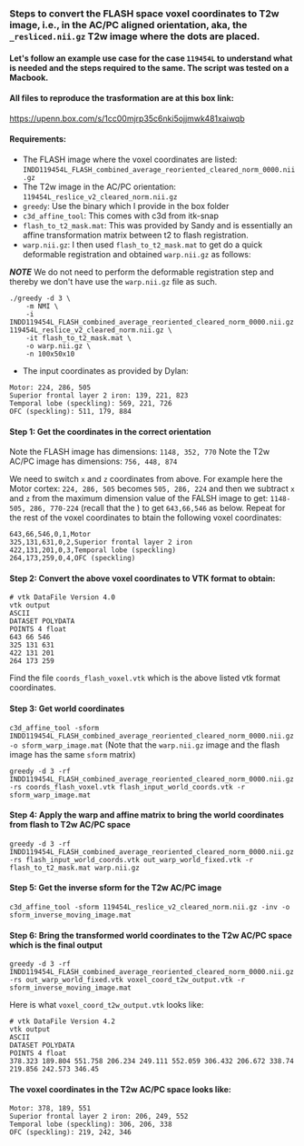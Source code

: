 ### Steps to convert the FLASH space voxel coordinates to T2w image, i.e., in the AC/PC aligned orientation, aka, the `_resliced.nii.gz` T2w image where the dots are placed.


#### Let's follow an example use case for the case `119454L` to understand what is needed and the steps required to the same. The script was tested on a Macbook.
#### All files to reproduce the trasformation are at this box link:
https://upenn.box.com/s/1cc00mjrp35c6nki5ojjmwk481xaiwqb

#### Requirements:
- The FLASH image where the voxel coordinates are listed: `INDD119454L_FLASH_combined_average_reoriented_cleared_norm_0000.nii.gz`
- The T2w image in the AC/PC orientation: `119454L_reslice_v2_cleared_norm.nii.gz`
- `greedy`: Use the binary which I provide in the box folder
- `c3d_affine_tool`: This comes with c3d from itk-snap
- `flash_to_t2_mask.mat`: This was provided by Sandy and is essentially an affine transformation matrix between t2 to flash registration.
- `warp.nii.gz`: I then used `flash_to_t2_mask.mat` to get do a quick deformable registration and obtained `warp.nii.gz` as follows:

***NOTE*** We do not need to perform the deformable registration step and thereby we don't have use the `warp.nii.gz` file as such.

```
./greedy -d 3 \
    -m NMI \
    -i INDD119454L_FLASH_combined_average_reoriented_cleared_norm_0000.nii.gz 119454L_reslice_v2_cleared_norm.nii.gz \
    -it flash_to_t2_mask.mat \
    -o warp.nii.gz \
    -n 100x50x10
```
- The input coordinates as provided by Dylan:
```
Motor: 224, 286, 505
Superior frontal layer 2 iron: 139, 221, 823
Temporal lobe (speckling): 569, 221, 726
OFC (speckling): 511, 179, 884
```

#### Step 1: Get the coordinates in the correct orientation
Note the FLASH image has dimensions: `1148, 352, 770`
Note the T2w AC/PC image has dimensions: `756, 448, 874`

We need to switch `x` and `z` coordinates from above. For example here the Motor cortex:
`224, 286, 505` becomes `505, 286, 224` and then we subtract `x` and `z` from the maximum dimension value of the FALSH image to get:
`1148-505, 286, 770-224` (recall that the ) to get `643,66,546` as below. Repeat for the rest of the voxel coordinates to btain the following voxel coordinates:


```
643,66,546,0,1,Motor
325,131,631,0,2,Superior frontal layer 2 iron
422,131,201,0,3,Temporal lobe (speckling)
264,173,259,0,4,OFC (speckling)
```

#### Step 2: Convert the above voxel coordinates to VTK format to obtain:
```
# vtk DataFile Version 4.0
vtk output
ASCII
DATASET POLYDATA
POINTS 4 float
643 66 546
325 131 631
422 131 201
264 173 259
```
Find the file `coords_flash_voxel.vtk` which is the above listed vtk format coordinates.

#### Step 3: Get world coordinates

```c3d_affine_tool -sform INDD119454L_FLASH_combined_average_reoriented_cleared_norm_0000.nii.gz -o sform_warp_image.mat```
(Note that the `warp.nii.gz` image and the flash image has the same `sform` matrix)

```greedy -d 3 -rf INDD119454L_FLASH_combined_average_reoriented_cleared_norm_0000.nii.gz -rs coords_flash_voxel.vtk flash_input_world_coords.vtk -r sform_warp_image.mat```

#### Step 4: Apply the warp and affine matrix to bring the world coordinates from flash to T2w AC/PC space

```greedy -d 3 -rf INDD119454L_FLASH_combined_average_reoriented_cleared_norm_0000.nii.gz -rs flash_input_world_coords.vtk out_warp_world_fixed.vtk -r flash_to_t2_mask.mat warp.nii.gz```

#### Step 5: Get the inverse sform for the T2w AC/PC image

```c3d_affine_tool -sform 119454L_reslice_v2_cleared_norm.nii.gz -inv -o sform_inverse_moving_image.mat```

#### Step 6: Bring the transformed world coordinates to the T2w AC/PC space which is the final output

```greedy -d 3 -rf INDD119454L_FLASH_combined_average_reoriented_cleared_norm_0000.nii.gz -rs out_warp_world_fixed.vtk voxel_coord_t2w_output.vtk -r sform_inverse_moving_image.mat```

Here is what `voxel_coord_t2w_output.vtk` looks like:
```
# vtk DataFile Version 4.2
vtk output
ASCII
DATASET POLYDATA
POINTS 4 float
378.323 189.804 551.758 206.234 249.111 552.059 306.432 206.672 338.74 
219.856 242.573 346.45 
```

#### The voxel coordinates in the T2w AC/PC space looks like:

```
Motor: 378, 189, 551
Superior frontal layer 2 iron: 206, 249, 552
Temporal lobe (speckling): 306, 206, 338
OFC (speckling): 219, 242, 346
```
